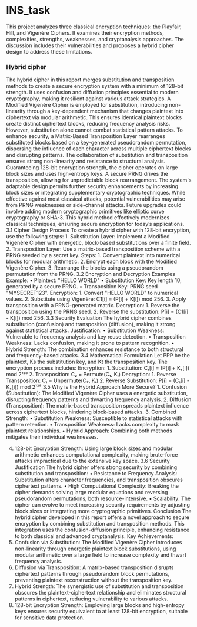 # INS_task
This project analyzes three classical encryption techniques: the Playfair, Hill, and Vigenère Ciphers. It examines their encryption methods, complexities, strengths, weaknesses, and cryptanalysis approaches. The discussion includes their vulnerabilities and proposes a hybrid cipher design to address these limitations.
<div> <h3>Hybrid cipher</h3>
  The hybrid cipher in this report merges substitution and transposition methods to create a secure encryption system with a minimum of 128-bit strength. It uses confusion and diffusion principles essential to modern cryptography, making it resilient against various attack strategies.
A Modified Vigenère Cipher is employed for substitution, introducing non-linearity through a key-dependent mechanism that changes plaintext into ciphertext via modular arithmetic. This ensures identical plaintext blocks create distinct ciphertext blocks, reducing frequency analysis risks. However, substitution alone cannot combat statistical pattern attacks.
To enhance security, a Matrix-Based Transposition Layer rearranges substituted blocks based on a key-generated pseudorandom permutation, dispersing the influence of each character across multiple ciphertext blocks and disrupting patterns. The collaboration of substitution and transposition ensures strong non-linearity and resistance to structural analysis.
Guaranteeing 128-bit encryption strength, the cipher operates on large block sizes and uses high-entropy keys. A secure PRNG drives the transposition, allowing for unpredictable block rearrangement. The system's adaptable design permits further security enhancements by increasing block sizes or integrating supplementary cryptographic techniques.
While effective against most classical attacks, potential vulnerabilities may arise from PRNG weaknesses or side-channel attacks. Future upgrades could involve adding modern cryptographic primitives like elliptic curve cryptography or SHA-3. This hybrid method effectively modernizes classical techniques, ensuring secure encryption for today’s applications.
3.1 Cipher Design Process
To create a hybrid cipher with 128-bit encryption, use the following steps:
1.	Substitution Layer: Implement a Modified Vigenère Cipher with energetic, block-based substitutions over a finite field.
2.	Transposition Layer: Use a matrix-based transposition scheme with a PRNG seeded by a secret key.
Steps:
1.	Convert plaintext into numerical blocks for modular arithmetic.
2.	Encrypt each block with the Modified Vigenère Cipher.
3.	Rearrange the blocks using a pseudorandom permutation from the PRNG.
3.2 Encryption and Decryption Examples
Example:
•	Plaintext: "HELLO WORLD"
•	Substitution Key: Key length 10, generated by a secure PRNG.
•	Transposition Key: PRNG seed "MYSECRET123".
Encryption:
1.	Convert "HELLO WORLD" to numerical values.
2.	Substitute using Vigenère: C1[i] = (P[i] + K[i]) mod 256.
3.	Apply transposition with a PRNG-generated matrix.
Decryption:
1.	Reverse the transposition using the PRNG seed.
2.	Reverse the substitution: P[i] = (C1[i] - K[i]) mod 256.
3.3 Security Evaluation
The hybrid cipher combines substitution (confusion) and transposition (diffusion), making it strong against statistical attacks.
Justification:
•	Substitution Weakness: Vulnerable to frequency analysis and key reuse detection.
•	Transposition Weakness: Lacks confusion, making it prone to pattern recognition.
•	Hybrid Strength: The combination enhances resistance to both structural and frequency-based attacks.
3.4 Mathematical Formulation
Let PPP be the plaintext, Ks the substitution key, and Kt the transposition key. The encryption process includes:
Encryption:
1. Substitution:
   C₁[i] = (P[i] + Kₛ[i]) mod 2¹²⁸
2. Transposition:
   C₂ = Permute(C₁, Kₜ)
Decryption:
1. Reverse Transposition:
   C₁ = Unpermute(C₂, Kₜ)
2. Reverse Substitution:
   P[i] = (C₁[i] - Kₛ[i]) mod 2¹²⁸
3.5 Why is the Hybrid Approach More Secure?
1.	Confusion (Substitution):
The Modified Vigenère Cipher uses a energetic substitution, disrupting frequency patterns and thwarting frequency analysis.
2.	Diffusion (Transposition):
The matrix-based transposition spreads plaintext influence across ciphertext blocks, hindering block-based attacks.
3.	Combined Strength:
•	Substitution Weakness: Susceptible to statistical attacks with pattern retention.
•	Transposition Weakness: Lacks complexity to mask plaintext relationships.
•	Hybrid Approach: Combining both methods mitigates their individual weaknesses.

4.	128-bit Encryption Strength:
Using large block sizes and modular arithmetic enhances computational complexity, making brute-force attacks impractical due to the extensive key space.
3.6 Security Justification
The hybrid cipher offers strong security by combining substitution and transposition:
•	Resistance to Frequency Analysis: Substitution alters character frequencies, and transposition obscures ciphertext patterns.
•	High Computational Complexity: Breaking the cipher demands solving large modular equations and reversing pseudorandom permutations, both resource-intensive.
•	Scalability: The cipher can evolve to meet increasing security requirements by adjusting block sizes or integrating more cryptographic primitives.
Conclusion
The hybrid cipher developed in this report offers a novel approach to secure encryption by combining substitution and transposition methods. This integration uses the confusion-diffusion principle, enhancing resistance to both classical and advanced cryptanalysis.
Key Achievements:
1.	Confusion via Substitution: The Modified Vigenère Cipher introduces non-linearity through energetic plaintext block substitutions, using modular arithmetic over a large field to increase complexity and thwart frequency analysis.
2.	Diffusion via Transposition: A matrix-based transposition disrupts ciphertext patterns through pseudorandom block permutations, preventing plaintext reconstruction without the transposition key.
3.	Hybrid Strength: The synergistic use of substitution and transposition obscures the plaintext-ciphertext relationship and eliminates structural patterns in ciphertext, reducing vulnerability to various attacks.
4.	128-bit Encryption Strength: Employing large blocks and high-entropy keys ensures security equivalent to at least 128-bit encryption, suitable for sensitive data protection.

</div>
